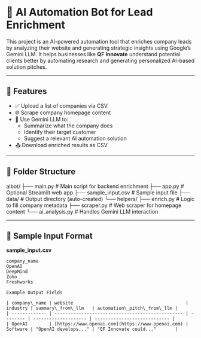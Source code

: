 # 🤖 AI Automation Bot for Lead Enrichment

This project is an AI-powered automation tool that enriches company leads by analyzing their website and generating strategic insights using Google’s Gemini LLM. It helps businesses like **QF Innovate** understand potential clients better by automating research and generating personalized AI-based solution pitches.

---

## 🚀 Features

- ✅ Upload a list of companies via CSV
- 🌐 Scrape company homepage content
- 🧠 Use Gemini LLM to:
  - Summarize what the company does
  - Identify their target customer
  - Suggest a relevant AI automation solution
- 📤 Download enriched results as CSV

---

## 📁 Folder Structure

aibot/
├── main.py # Main script for backend enrichment
├── app.py # Optional Streamlit web app
├── sample_input.csv # Sample input file
├── data/ # Output directory (auto-created)
└── helpers/
├── enrich.py # Logic to fill company metadata
├── scraper.py # Web scraper for homepage content
└── ai_analysis.py # Handles Gemini LLM interaction


---

## 📄 Sample Input Format

**sample_input.csv**
```csv
company_name
OpenAI
DeepMind
Zoho
Freshworks

Example Output Fields

| company\_name | website                                          | industry | summary\_from\_llm   | automation\_pitch\_from\_llm |
| ------------- | ------------------------------------------------ | -------- | -------------------- | ---------------------------- |
| OpenAI        | [https://www.openai.com](https://www.openai.com) | Software | "OpenAI develops..." | "QF Innovate could..."       |
